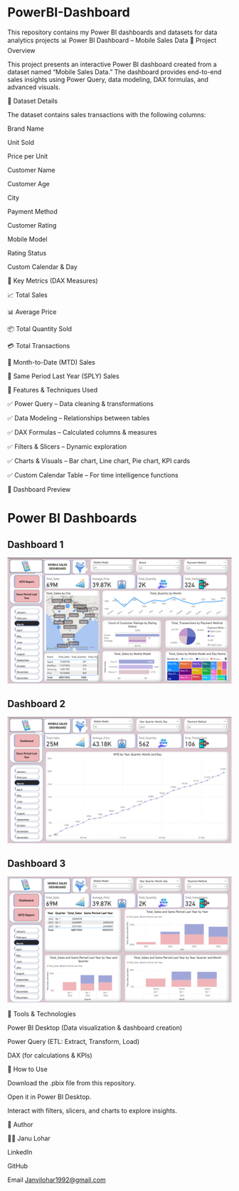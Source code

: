 # PowerBI-Dashboard
This repository contains my Power BI dashboards and datasets for data analytics projects
📊 Power BI Dashboard – Mobile Sales Data
🔹 Project Overview

This project presents an interactive Power BI dashboard created from a dataset named “Mobile Sales Data.”
The dashboard provides end-to-end sales insights using Power Query, data modeling, DAX formulas, and advanced visuals.

🔹 Dataset Details

The dataset contains sales transactions with the following columns:

Brand Name

Unit Sold

Price per Unit

Customer Name

Customer Age

City

Payment Method

Customer Rating

Mobile Model

Rating Status

Custom Calendar & Day

🔹 Key Metrics (DAX Measures)

📈 Total Sales

📊 Average Price

📦 Total Quantity Sold

💳 Total Transactions

📅 Month-to-Date (MTD) Sales

📅 Same Period Last Year (SPLY) Sales

🔹 Features & Techniques Used

✅ Power Query – Data cleaning & transformations

✅ Data Modeling – Relationships between tables

✅ DAX Formulas – Calculated columns & measures

✅ Filters & Slicers – Dynamic exploration

✅ Charts & Visuals – Bar chart, Line chart, Pie chart, KPI cards

✅ Custom Calendar Table – For time intelligence functions

🔹 Dashboard Preview
# Power BI Dashboards

## Dashboard 1
![Dashboard 1](deshboard1.png)

## Dashboard 2
![Dashboard 2](desh2.png)

## Dashboard 3
![Dashboard 3](desh3.png)




🔹 Tools & Technologies

Power BI Desktop (Data visualization & dashboard creation)

Power Query (ETL: Extract, Transform, Load)

DAX (for calculations & KPIs)

🔹 How to Use

Download the .pbix file from this repository.

Open it in Power BI Desktop.

Interact with filters, slicers, and charts to explore insights.

🔹 Author

👩‍💻 Janu Lohar

LinkedIn

GitHub

Email Janvilohar1992@gmail.com
